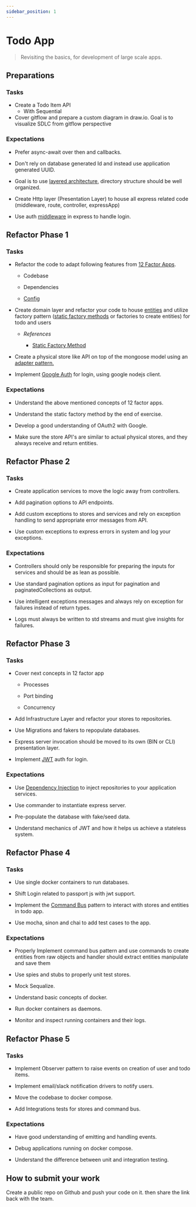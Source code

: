 ```yaml
---
sidebar_position: 1
---
```


# Todo App

> Revisiting the basics, for development of large scale apps.

## Preparations

### Tasks

- Create a Todo Item API
  - With Sequential
- Cover gitflow and prepare a custom diagram in draw.io. Goal is to visualize SDLC from gitflow perspective

### Expectations

- Prefer async-await over then and callbacks.

- Don't rely on database generated Id and instead use application generated UUID.

- Goal is to use [layered architecture](https://dzone.com/articles/layered-architecture-is-good), directory structure should be well organized.

- Create Http layer (Presentation Layer) to house all express related code (middleware, route, controller, expressApp)

- Use auth [middleware](https://refactoring.guru/design-patterns/chain-of-responsibility) in express to handle login.

## Refactor Phase 1

### Tasks

- Refactor the code to adapt following features from [12 Factor Apps](https://12factor.net/).

  - Codebase

  - Dependencies

  - [Config](https://www.npmjs.com/package/dotenv)

- Create domain layer and refactor your code to house [entities](https://www.raywenderlich.com/books/real-world-android-by-tutorials/v1.0/chapters/3-domain-layer) and utilize factory pattern ([static factory methods](https://stackify.com/static-factory-methods/#:~:text=A%20static%20factory%20method%20is,separate%20interface%20and%20implementation%20class.) or factories to create entities) for todo and users

  - _References_

    - [Static Factory Method](https://refactoring.guru/design-patterns/factory-method)

- Create a physical store like API on top of the mongoose model using an [adapter pattern.](https://sourcemaking.com/design_patterns/adapter)

- Implement [Google Auth](https://medium.com/@jackrobertscott/how-to-use-google-auth-api-with-node-js-888304f7e3a0) for login, using google nodejs client.

### Expectations

- Understand the above mentioned concepts of 12 factor apps.

- Understand the static factory method by the end of exercise.

- Develop a good understanding of OAuth2 with Google.

- Make sure the store API's are similar to actual physical stores, and they always receive and return entities.

## Refactor Phase 2

### Tasks

- Create application services to move the logic away from controllers.

- Add pagination options to API endpoints.

- Add custom exceptions to stores and services and rely on exception handling to send appropriate error messages from API.

- Use custom exceptions to express errors in system and log your exceptions.

### Expectations

- Controllers should only be responsible for preparing the inputs for services and should be as lean as possible.

- Use standard pagination options as input for pagination and paginatedCollections as output.

- Use intelligent exceptions messages and always rely on exception for failures instead of return types.

- Logs must always be written to std streams and must give insights for failures.

## Refactor Phase 3

### Tasks

- Cover next concepts in 12 factor app

  - Processes

  - Port binding

  - Concurrency

- Add Infrastructure Layer and refactor your stores to repositories.

- Use Migrations and fakers to repopulate databases.

- Express server invocation should be moved to its own (BIN or CLI) presentation layer.

- Implement [JWT](https://scotch.io/tutorials/authenticate-a-node-js-api-with-json-web-tokens) auth for login.

### Expectations

- Use [Dependency Injection](https://inversify.io/) to inject repositories to your application services.

- Use commander to instantiate express server.

- Pre-populate the database with fake/seed data.

- Understand mechanics of JWT and how it helps us achieve a stateless system.

## Refactor Phase 4

### Tasks

- Use single docker containers to run databases.

- Shift Login related to passport js with jwt support.

- Implement the [Command Bus](https://blog.carbonteq.com/command-bus-pattern/) pattern to interact with stores and entities in todo app.

- Use mocha, sinon and chai to add test cases to the app.

### Expectations

- Properly Implement command bus pattern and use commands to create entities from raw objects and handler should extract entities manipulate and save them

- Use spies and stubs to properly unit test stores.

- Mock Sequalize.

- Understand basic concepts of docker.

- Run docker containers as daemons.

- Monitor and inspect running containers and their logs.

## Refactor Phase 5

### Tasks

- Implement Observer pattern to raise events on creation of user and todo items.

- Implement email/slack notification drivers to notify users.

- Move the codebase to docker compose.

- Add Integrations tests for stores and command bus.

### Expectations

- Have good understanding of emitting and handling events.

- Debug applications running on docker compose.

- Understand the difference between unit and integration testing.

## How to submit your work

Create a public repo on Github and push your code on it. then share the link back with the team.
